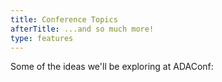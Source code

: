 ```yaml
---
title: Conference Topics
afterTitle: ...and so much more!
type: features
---
```


Some of the ideas we'll be exploring at ADAConf: